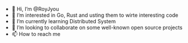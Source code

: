 - 👋 Hi, I’m @RoyJyou
- 👀 I’m interested in Go, Rust and usting them to wirte interesting code
- 🌱 I’m currently learning Distributed System
- 💞️ I’m looking to collaborate on some well-known open source projects
- 📫 How to reach me 

<!---
RoyJyou/RoyJyou is a ✨ special ✨ repository because its `README.md` (this file) appears on your GitHub profile.
You can click the Preview link to take a look at your changes.
--->
